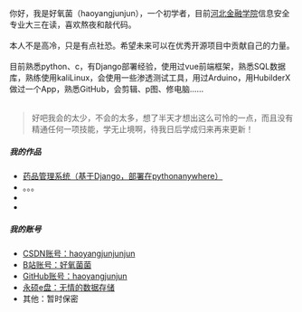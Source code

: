你好，我是好氧菌（haoyangjunjun），一个初学者，目前[河北金融学院](https://www.hbfu.edu.cn/)信息安全专业大三在读，喜欢熬夜和敲代码。  
<br>
本人不是高冷，只是有点社恐。希望未来可以在优秀开源项目中贡献自己的力量。  
<br>
目前熟悉python、c，有Django部署经验，使用过vue前端框架，熟悉SQL数据库，熟练使用kaliLinux，会使用一些渗透测试工具，用过Arduino，用HubilderX做过一个App，熟悉GitHub，会剪辑、p图、修电脑......  
<br>
> 好吧我会的太少，不会的太多，想了半天才想出这么可怜的一点，而且没有精通任何一项技能，学无止境啊，待我日后学成归来再来更新！  

##### 我的作品  
- [药品管理系统（基于Django，部署在pythonanywhere）](https://haoyangjun.pythonanywhere.com/)
- 。。。
-
-


##### 我的账号

- [CSDN账号：haoyangjunjunjun][1]
- [B站账号：好氧菌菌][2]
- [GitHub账号：haoyangjunjun][3]
- [永硕e盘：无情的数据存储][4]
- 其他：暂时保密

[1]: https://blog.csdn.net/2403_83938280
[2]: https://space.bilibili.com/250580854
[3]: https://github.com/haoyangjunjun
[4]: http://wqdsjcc.ysepan.com/